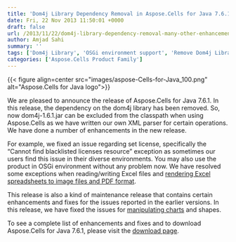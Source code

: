 ```yaml
---
title: 'Dom4j Library Dependency Removal in Aspose.Cells for Java 7.6.1'
date: Fri, 22 Nov 2013 11:50:01 +0000
draft: false
url: /2013/11/22/dom4j-library-dependency-removal-many-other-enhancements-in-aspose.cells-for-java-7.6.1/
author: Amjad Sahi
summary: ''
tags: ['Dom4j Library', 'OSGi environment support', 'Remove Dom4j Library Dependency', 'better chart manipulation', 'better license settings', 'convert Excel spreadsheet to PDF', 'enhanced XML parser', 'reading Excel files', 'render Excel spreadsheet to image', 'writing to Excel files']
categories: ['Aspose.Cells Product Family']
---
```




{{< figure align=center src="images/aspose-Cells-for-Java_100.png" alt="Aspose.Cells for Java logo">}}


We are pleased to announce the release of Aspose.Cells for Java 7.6.1. In this release, the dependency on the dom4j library has been removed. So, now dom4j-1.6.1.jar can be excluded from the classpath when using Aspose.Cells as we have written our own XML parser for certain operations. We have done a number of enhancements in the new release.

For example, we fixed an issue regarding set license, specifically the “Cannot find blacklisted licenses resource” exception as sometimes our users find this issue in their diverse environments. You may also use the product in OSGi environment without any problem now. We have resolved some exceptions when reading/writing Excel files and [rendering Excel spreadsheets to image files and PDF format][1].

This release is also a kind of maintenance release that contains certain enhancements and fixes for the issues reported in the earlier versions. In this release, we have fixed the issues for [manipulating charts][2] and shapes.

To see a complete list of enhancements and fixes and to download Aspose.Cells for Java 7.6.1, please visit the [download page][3].




[1]: https://docs.aspose.com/display/cellsjava/Loading%2C+Saving%2C+Converting+and+Managing
[2]: https://docs.aspose.com/display/cellsjava/Chart+Formatting#ChartFormatting-ManipulatingDesignerCharts
[3]: https://downloads.aspose.com/cells/java




